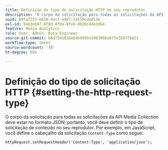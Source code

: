 ```yaml
---
title: Definição do tipo de solicitação HTTP no seu reprodutor
description: 'O corpo da solicitação para todas as solicitações da API da coleção de mídia de transmissão deve estar no formato JSON. Saiba como definir o tipo de solicitação de conteúdo no seu reprodutor. '
uuid: b8fa7233-e654-4acf-a9d7-14158cded13e
exl-id: 9ab3eb07-8f0d-4f9a-8feb-db20c4de3db4
feature: Media Analytics
role: User, Admin, Data Engineer
source-git-commit: b6df391016ab4b9095e3993808a877e3587f0a51
workflow-type: tm+mt
source-wordcount: '78'
ht-degree: 66%

---
```


# Definição do tipo de solicitação HTTP {#setting-the-http-request-type}

O corpo da solicitação para todas as solicitações da API Media Collection deve estar no formato JSON; portanto, você deve definir o tipo de solicitação de conteúdo no seu reprodutor. Por exemplo, em JavaScript, você define o cabeçalho da solicitação `Content-Type` como segue:

```
httpRequest.setRequestHeader('Content-Type', 'application/json'); 
```
